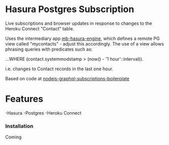 # Hasura Postgres Subscription

Live subscriptions and browser updates in response to changes to the Heroku Connect "Contact" table.

Uses the intermediary app [mb-hasura-engine](https://mb-hasura-engine.herokuapp.com), which defines a remote PG view called "mycontacts" - adjust this accordingly. The use of a view allows phrasing queries with predicates such as:

...WHERE (contact.systemmodstamp > (now() - '1 hour'::interval)). 

i.e. changes to Contact records in the last one hour.


Based on code at [nodejs-graphql-subscriptions-boilerplate](https://github.com/hasura/nodejs-graphql-subscriptions-boilerplate)
# Features
  -Hasura
  -Postgres
  -Heroku Connect
### Installation
Coming
